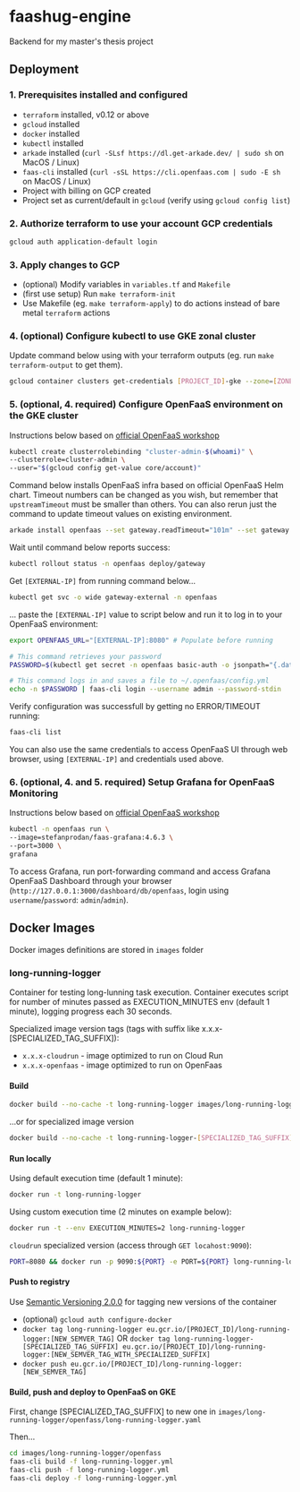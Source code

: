 # faashug-engine

Backend for my master's thesis project

## Deployment

### 1. Prerequisites installed and configured

* `terraform` installed, v0.12 or above
* `gcloud` installed
* `docker` installed
* `kubectl` installed
* `arkade` installed (`curl -SLsf https://dl.get-arkade.dev/ | sudo sh` on MacOS / Linux)
* `faas-cli` installed (`curl -sSL https://cli.openfaas.com | sudo -E sh` on MacOS / Linux)
* Project with billing on GCP created
* Project set as current/default in `gcloud` (verify using `gcloud config list`)

### 2. Authorize terraform to use your account GCP credentials

```bash
gcloud auth application-default login
```

### 3. Apply changes to GCP

* (optional) Modify variables in `variables.tf` and `Makefile`
* (first use setup) Run `make terraform-init`
* Use Makefile (eg. `make terraform-apply`) to do actions instead of bare metal `terraform` actions

### 4. (optional) Configure kubectl to use GKE zonal cluster

Update command below using with your terraform outputs (eg. run `make terraform-output` to get them).

```bash
gcloud container clusters get-credentials [PROJECT_ID]-gke --zone=[ZONE]
```

### 5. (optional, 4. required) Configure OpenFaaS environment on the GKE cluster

Instructions below based on [official OpenFaaS workshop](https://github.com/openfaas/workshop/blob/master/lab1b.md#run-on-gke-google-kubernetes-engine)

```bash
kubectl create clusterrolebinding "cluster-admin-$(whoami)" \
--clusterrole=cluster-admin \
--user="$(gcloud config get-value core/account)"
```

Command below installs OpenFaaS infra based on official OpenFaaS Helm chart. Timeout numbers can be changed as you wish, but remember that `upstreamTimeout` must be smaller than others. You can also rerun just the command to update timeout values on existing environment.

```bash
arkade install openfaas --set gateway.readTimeout="101m" --set gateway.writeTimeout="101m" --set gateway.upstreamTimeout="100m" --load-balancer
```

Wait until command below reports success:

```bash
kubectl rollout status -n openfaas deploy/gateway
```

Get `[EXTERNAL-IP]` from running command below...

```bash
kubectl get svc -o wide gateway-external -n openfaas
```

... paste the `[EXTERNAL-IP]` value to script below and run it to log in to your OpenFaaS environment:

```bash
export OPENFAAS_URL="[EXTERNAL-IP]:8080" # Populate before running

# This command retrieves your password
PASSWORD=$(kubectl get secret -n openfaas basic-auth -o jsonpath="{.data.basic-auth-password}" | base64 --decode; echo)

# This command logs in and saves a file to ~/.openfaas/config.yml
echo -n $PASSWORD | faas-cli login --username admin --password-stdin
```

Verify configuration was successfull by getting no ERROR/TIMEOUT running:

```bash
faas-cli list
```

You can also use the same credentials to access OpenFaaS UI through web browser, using `[EXTERNAL-IP]` and credentials used above.

### 6. (optional, 4. and 5. required) Setup Grafana for OpenFaaS Monitoring

Instructions below based on [official OpenFaaS workshop](https://github.com/openfaas/workshop/blob/master/lab2.md#kubernetes)

```bash
kubectl -n openfaas run \
--image=stefanprodan/faas-grafana:4.6.3 \
--port=3000 \
grafana
```

To access Grafana, run port-forwarding command and access Grafana OpenFaaS Dashboard through your browser (`http://127.0.0.1:3000/dashboard/db/openfaas`, login using `username`/`password`: `admin`/`admin`).

## Docker Images

Docker images definitions are stored in `images` folder

### long-running-logger

Container for testing long-lunning task execution. Container executes script for number of minutes passed as EXECUTION_MINUTES env (default 1 minute), logging progress each 30 seconds.

Specialized image version tags (tags with suffix like x.x.x-[SPECIALIZED_TAG_SUFFIX]):

* `x.x.x-cloudrun` - image optimized to run on Cloud Run
* `x.x.x-openfaas` - image optimized to run on OpenFaas

#### Build

```bash
docker build --no-cache -t long-running-logger images/long-running-logger
```

...or for specialized image version

```bash
docker build --no-cache -t long-running-logger-[SPECIALIZED_TAG_SUFFIX] -f images/long-running-logger/Dockerfile.[SPECIALIZED_TAG_SUFFIX] images/long-running-logger
```

#### Run locally

Using default execution time (default 1 minute):

```bash
docker run -t long-running-logger
```

Using custom execution time (2 minutes on example below):

```bash
docker run -t --env EXECUTION_MINUTES=2 long-running-logger
```

`cloudrun` specialized version (access through `GET locahost:9090`):

```bash
PORT=8080 && docker run -p 9090:${PORT} -e PORT=${PORT} long-running-logger-cloudrun
```

#### Push to registry

Use [Semantic Versioning 2.0.0](https://semver.org/) for tagging new versions of the container

* (optional) `gcloud auth configure-docker`
* `docker tag long-running-logger eu.gcr.io/[PROJECT_ID]/long-running-logger:[NEW_SEMVER_TAG]` OR `docker tag long-running-logger-[SPECIALIZED_TAG_SUFFIX] eu.gcr.io/[PROJECT_ID]/long-running-logger:[NEW_SEMVER_TAG_WITH_SPECIALIZED_SUFFIX]`
* `docker push eu.gcr.io/[PROJECT_ID]/long-running-logger:[NEW_SEMVER_TAG]`

#### Build, push and deploy to OpenFaaS on GKE

First, change [SPECIALIZED_TAG_SUFFIX] to new one in `images/long-running-logger/openfass/long-running-logger.yaml`

Then...

```bash
cd images/long-running-logger/openfass
faas-cli build -f long-running-logger.yml
faas-cli push -f long-running-logger.yml
faas-cli deploy -f long-running-logger.yml
```
